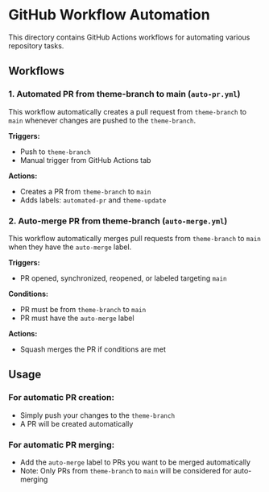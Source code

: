 # GitHub Workflow Automation

This directory contains GitHub Actions workflows for automating various repository tasks.

## Workflows

### 1. Automated PR from theme-branch to main (`auto-pr.yml`)

This workflow automatically creates a pull request from `theme-branch` to `main` whenever changes are pushed to the `theme-branch`.

**Triggers:**
- Push to `theme-branch`
- Manual trigger from GitHub Actions tab

**Actions:**
- Creates a PR from `theme-branch` to `main`
- Adds labels: `automated-pr` and `theme-update`

### 2. Auto-merge PR from theme-branch (`auto-merge.yml`)

This workflow automatically merges pull requests from `theme-branch` to `main` when they have the `auto-merge` label.

**Triggers:**
- PR opened, synchronized, reopened, or labeled targeting `main`

**Conditions:**
- PR must be from `theme-branch` to `main`
- PR must have the `auto-merge` label

**Actions:**
- Squash merges the PR if conditions are met

## Usage

### For automatic PR creation:
- Simply push your changes to the `theme-branch`
- A PR will be created automatically

### For automatic PR merging:
- Add the `auto-merge` label to PRs you want to be merged automatically
- Note: Only PRs from `theme-branch` to `main` will be considered for auto-merging

